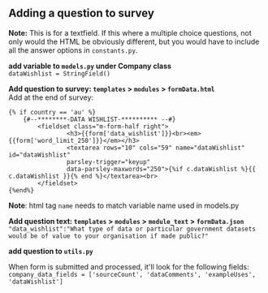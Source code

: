 Adding a question to survey
----------
**Note:** This is for a textfield. If this where a multiple choice questions, not only would the HTML be obviously different, but you would have to include all the answer options in `constants.py`.  

**add variable to `models.py` under Company class**  
`dataWishlist = StringField()`


**Add question to survey: `templates` > `modules` > `formData.html`**  
Add at the end of survey:    
```
{% if country == 'au' %}
    {#--********-DATA WISHLIST-********** --#}
        <fieldset class="m-form-half right">
                <h3>{{form['data_wishlist']}}<br><em>{{form['word_limit_250']}}</em></h3>
                <textarea rows="10" cols="59" name="dataWishlist" id="dataWishlist" 
                parsley-trigger="keyup" 
                data-parsley-maxwords="250">{%if c.dataWishlist %}{{ c.dataWishlist }}{% end %}</textarea><br>
       	</fieldset>
{%end%}
```

**Note**: html tag `name` needs to match variable name used in models.py


**Add question text: `templates` > `modules` > `module_text` > `formData.json`**  
`"data_wishlist":"What type of data or particular government datasets would be of value to your organisation if made public?"`


**add question to `utils.py`**  

When form is submitted and processed, it'll look for the following fields:  
`company_data_fields = ['sourceCount', 'dataComments', 'exampleUses', 'dataWishlist']`